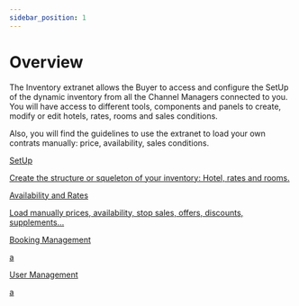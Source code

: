 ```yaml
---
sidebar_position: 1
---
```


# Overview

The Inventory extranet allows the Buyer to access and configure the SetUp of the dynamic inventory from all the Channel Managers connected to you. You will have access to different tools, components and panels to create, modify or edit hotels, rates, rooms and sales conditions.

Also, you will find the guidelines to use the extranet to load your own contrats manually: price, availability, sales conditions.

<div className="shortcuts-overview">
    <div className="shortcuts-overview__content">
        <a className="item" href="set-up/overview">
            <icon icon="fa-brands fa-github" size="lg" />
            <p className="item__title">SetUp</p>
            <p className="item__subtitle">Create the structure or squeleton of your inventory: Hotel, rates and rooms.</p>
        </a>
        <a className="item" href="availability-and-rates/overview">
            <icon icon="fa-brands fa-github" size="lg" />
            <p className="item__title">Availability and Rates</p>
            <p className="item__subtitle">Load manually prices, availability, stop sales, offers, discounts, supplements…</p>
        </a>
        <a className="item" href="booking-management/booking-list-and-price-details">
            <icon icon="fa-brands fa-github" size="lg" />
            <p className="item__title">Booking Management</p>
            <p className="item__subtitle">a</p>
        </a>
        <a className="item" href="user-management/overview">
            <icon icon="fa-brands fa-github" size="lg" />
            <p className="item__title">User Management</p>
            <p className="item__subtitle">a</p>
        </a>
    </div> 
</div>
